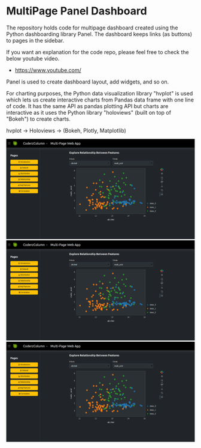 # MultiPage Panel Dashboard

The repository holds code for multipage dashboard created using the Python dashboarding library Panel. The dashboard keeps links (as buttons) to pages in the sidebar.

If you want an explanation for the code repo, please feel free to check the below youtube video.

* https://www.youtube.com/

Panel is used to create dashboard layout, add widgets, and so on. 

For charting purposes, the Python data visualization library "hvplot" is used which lets us create interactive charts from Pandas data frame with one line of code.
It has the same API as pandas plotting API but charts are interactive as it uses the Python library "holoviews" (built on top of "Bokeh") to create charts.

hvplot -> Holoviews -> (Bokeh, Plotly, Matplotlib)

![alt text](https://github.com/sunny2309/multipage_panel_dashboard/blob/main/Multi-Page-Web-App.png?raw=true)
![alt text](https://github.com/sunny2309/multipage_panel_dashboard/blob/main/Multi-Page-Web-App.png)
<img src="https://github.com/sunny2309/multipage_panel_dashboard/blob/0322b41361cc2fdd2747b5abb280d224a6944275/Multi-Page-Web-App.png" alt="Dashboard" width="700"/>
